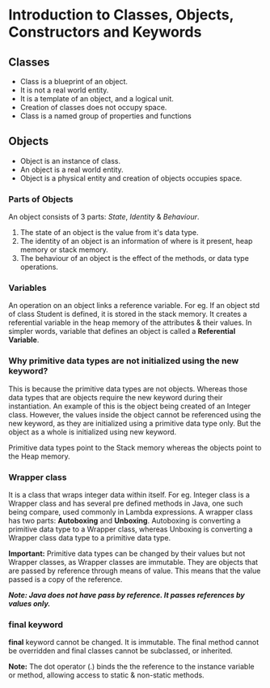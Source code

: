 # Introduction to Classes, Objects, Constructors and Keywords

## Classes

- Class is a blueprint of an object.
- It is not a real world entity.
- It is a template of an object, and a logical unit.
- Creation of classes does not occupy space.
- Class is a named group of properties and functions

## Objects

- Object is an instance of class.
- An object is a real world entity.
- Object is a physical entity and creation of objects occupies space.

### Parts of Objects

An object consists of 3 parts: _State_, _Identity_ & _Behaviour_.

1. The state of an object is the value from it's data type.
2. The identity of an object is an information of where is it present, heap memory or stack memory.
3. The behaviour of an object is the effect of the methods, or data type operations.

### Variables

An operation on an object links a reference variable. For eg. If an object std of class Student is defined, it is stored in the stack memory. It creates a referential variable in the heap memory of the attributes & their values. In simpler words, variable that defines an object is called a **Referential Variable**.

### Why primitive data types are not initialized using the new keyword?

This is because the primitive data types are not objects. Whereas those data types that are objects require the new keyword during their instantiation. An example of this is the object being created of an Integer class. However, the values inside the object cannot be referenced using the new keyword, as they are initialized using a primitive data type only. But the object as a whole is initialized using new keyword. 

Primitive data types point to the Stack memory whereas the objects point to the Heap memory.

### Wrapper class

It is a class that wraps integer data within itself. For eg. Integer class is a Wrapper class and has several pre defined methods in Java, one such being compare, used commonly in Lambda expressions. A wrapper class has two parts: **Autoboxing** and **Unboxing**. Autoboxing is converting a primitive data type to a Wrapper class, whereas Unboxing is converting a Wrapper class data type to a primitive data type.

**Important:** Primitive data types can be changed by their values but not Wrapper classes, as Wrapper classes are immutable. They are objects that are passed by reference through means of value. This means that the value passed is a copy of the reference. 

**_Note: Java does not have pass by reference. It passes references by values only._**

### final keyword

**final** keyword cannot be changed. It is immutable. The final method cannot be overridden and final classes cannot be subclassed, or inherited.

**Note:** The dot operator (.) binds the the reference to the instance variable or method, allowing access to static & non-static methods. 